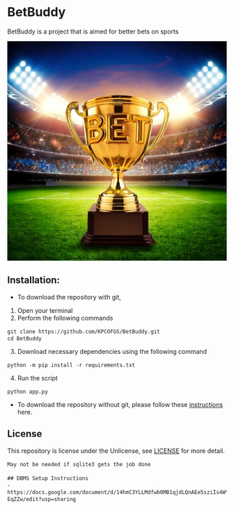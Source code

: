# BetBuddy

BetBuddy is a project that is aimed for better bets on sports

![BetBuddy](static/images/image1.jpg)

## Installation:
* To download the repository with git, 
1. Open your terminal
2. Perform the following commands
```
git clone https://github.com/KPCOFGS/BetBuddy.git
cd BetBuddy
```
3. Download necessary dependencies using the following command
```
python -m pip install -r requirements.txt
```
4. Run the script
```
python app.py
```
* To download the repository without git, please follow these [instructions](doc/download_without_git.md) here.

## License

This repository is license under the Unlicense, see [LICENSE](LICENSE) for more detail.

```
May not be needed if sqlite3 gets the job done

## DBMS Setup Instructions
- https://docs.google.com/document/d/14hmC3YLLMdfwb0MB1qjdLQnAEe5sziIs4WYAB-EqZZw/edit?usp=sharing
```
